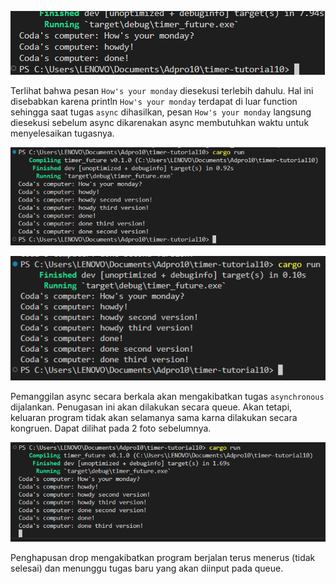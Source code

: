 ![alt text](image.png)

Terlihat bahwa pesan `How's your monday` diesekusi terlebih dahulu. Hal ini disebabkan karena println `How's your monday` terdapat di luar function sehingga saat tugas `async`
dihasilkan, pesan `How's your monday` langsung diesekusi sebelum async dikarenakan async membutuhkan waktu untuk menyelesaikan tugasnya.

![alt text](image-1.png)

![alt text](image-2.png)

Pemanggilan async secara berkala akan mengakibatkan tugas `asynchronous` dijalankan. Penugasan ini akan dilakukan secara queue. Akan tetapi, keluaran program tidak akan selamanya sama karna dilakukan secara kongruen. Dapat dilihat pada 2 foto sebelumnya.

![alt text](image-3.png)

Penghapusan drop mengakibatkan program berjalan terus menerus (tidak selesai) dan menunggu tugas baru yang akan diinput pada queue.

